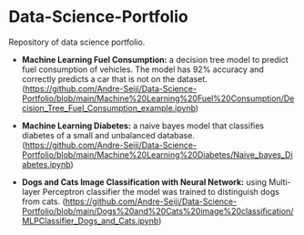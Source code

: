 # Data-Science-Portfolio

Repository of data science portfolio.
* **Machine Learning Fuel Consumption:** a decision tree model to predict fuel consumption of vehicles. The model has 92% accuracy and correctly predicts a car that is not on the dataset. (https://github.com/Andre-Seiji/Data-Science-Portfolio/blob/main/Machine%20Learning%20Fuel%20Consumption/Decision_Tree_Fuel_Consumption_example.ipynb) 

* **Machine Learning Diabetes:** a naive bayes model that classifies diabetes of a small and unbalanced database. (https://github.com/Andre-Seiji/Data-Science-Portfolio/blob/main/Machine%20Learning%20Diabetes/Naive_bayes_Diabetes.ipynb)

* **Dogs and Cats Image Classification with Neural Network:** using Multi-layer Perceptron classifier the model was trained to distinguish dogs from cats.  (https://github.com/Andre-Seiji/Data-Science-Portfolio/blob/main/Dogs%20and%20Cats%20image%20classification/MLPClassifier_Dogs_and_Cats.ipynb)
